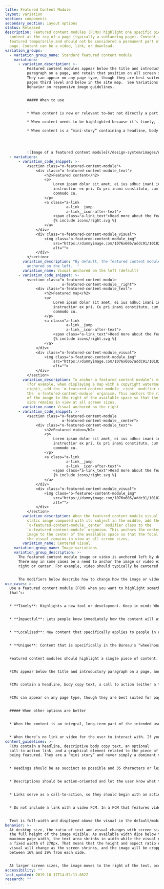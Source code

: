 ```yaml
---
title: Featured Content Module
layout: variation
section: components
secondary_section: Layout options
status: Released
description: Featured content modules (FCMs) highlight one specific piece of
  content at the top of a page (typically a sublanding page). Content is
  featured temporarily and should not be considered a permanent part of the
  page. Content can be a video, link, or download.
variation_groups:
  - variation_group_name: Standard featured content module
    variations:
      - variation_description: >-
          Featured content modules appear below the title and introductory
          paragraph on a page, and retain that position on all screen sizes.
          They can appear on any page type, though they are best suited for
          pages third level and below in the site map.  See Variations and
          Behavior on responsive image guidelines.


          ##### When to use


          * When content is new or relevant to—but not directly a part of—the main content on the page

          * When content needs to be highlighted because it’s timely, impactful, or unique to the Bureau

          * When content is a “mini-story” containing a headline, body copy, call to action, and image




          ![Image of a featured content module](/design-system/images/uploads/fcm-desktop02.png)
  - variations:
      - variation_code_snippet: >-
          <section class="o-featured-content-module">
              <div class="o-featured-content-module_text">
                  <h2>Featured content</h2>
                  <p>
                      Lorem ipsum dolor sit amet, ei ius adhuc inani iudico, labitur
                      instructior ex pri. Cu pri inani constituto, cum aeque noster
                      commodo cu.
                  </p>
                  <a class="a-link
                            a-link__jump
                            a-link__icon-after-text">
                      <span class="a-link_text">Read more about the feature</span>
                      {% include icons/right.svg %}
                  </a>
              </div>
              <div class="o-featured-content-module_visual">
                  <img class="o-featured-content-module_img"
                      src="https://dummyimage.com/1076x606/addc91/101820"
                      alt="">
              </div>
          </section>
        variation_description: "By default, the featured content module visual is
          anchored on the left.  "
        variation_name: Visual anchored on the left (default)
      - variation_code_snippet: >-
          <section class="o-featured-content-module
                          o-featured-content-module__right">
              <div class="o-featured-content-module_text">
                  <h2>Featured map</h2>
                  <p>
                      Lorem ipsum dolor sit amet, ei ius adhuc inani iudico, labitur
                      instructior ex pri. Cu pri inani constituto, cum aeque noster
                      commodo cu.
                  </p>
                  <a class="a-link
                            a-link__jump
                            a-link__icon-after-text">
                      <span class="a-link_text">Read more about the feature</span>
                      {% include icons/right.svg %}
                  </a>
              </div>
              <div class="o-featured-content-module_visual">
                  <img class="o-featured-content-module_img"
                      src="https://dummyimage.com/1076x606/addc91/101820"
                      alt="">
              </div>
          </section>
        variation_description: To anchor a featured content module’s visual on the right
          (for example, when displaying a map with a copyright watermark on the
          right), add the `o-featured-content-module__right` modifier class to
          the `o-featured-content-module` organism. This anchors the right side
          of the image to the right of the available space so that the right
          side remains in view at all screen sizes.
        variation_name: Visual anchored on the right
      - variation_code_snippet: >-
          <section class="o-featured-content-module
                          o-featured-content-module__center">
              <div class="o-featured-content-module_text">
                  <h2>Featured video</h2>
                  <p>
                      Lorem ipsum dolor sit amet, ei ius adhuc inani iudico, labitur
                      instructior ex pri. Cu pri inani constituto, cum aeque noster
                      commodo cu.
                  </p>
                  <a class="a-link
                            a-link__jump
                            a-link__icon-after-text">
                      <span class="a-link_text">Read more about the feature</span>
                      {% include icons/right.svg %}
                  </a>
              </div>
              <div class="o-featured-content-module_visual">
                  <img class="o-featured-content-module_img"
                      src="https://dummyimage.com/1076x606/addc91/101820"
                      alt="">
              </div>
          </section>
        variation_description: When the featured content module visual is a video, or a
          static image composed with its subject in the middle, add the
          `o-featured-content-module__center` modifier class to the
          `o-featured-content-module` organism. This anchors the center of the
          image to the center of the available space so that the focal point of
          the visual remains in view at all screen sizes.
        variation_name: Centered visual
    variation_group_name: Image variations
    variation_group_description: >-
      The featured content module image or video is anchored left by default.
      There may in some cases be a need to anchor the image or video either
      right or center. For example, video should typically be centered. 


      The modifiers below describe how to change how the image or video is anchored, which affects what portion of the image is visible at different desktop breakpoints.
use_cases: >-
  Use a featured content module (FCM) when you want to highlight something
  that’s:


  * **Timely**: Highlights a new tool or development. Keep in mind: When you remove dated content from a FCM, make sure you're not getting rid of the only way users can navigate to it. Make sure to plan a permanent home for the content.


  * **Impactful**: Lets people know immediately how the content will affect them, how they can use it, and how it might enhance their understanding of—or experience with—the primary page content.


  * **Localized**: New content that specifically applies to people in a specific geographic area; it may be important for that audience to see their specific content first, and when it’s removed from the page it won’t disrupt the usual user flow.


  * **Unique**: Content that is specifically in the Bureau’s “wheelhouse” because of our position as an approachable, trusted, unbiased authority.


  Featured content modules should highlight a single piece of content. That content can be almost anything, from a webpage to a blog post to a PDF to a video.


  FCMs appear below the title and introductory paragraph on a page, and retain that position on all screen sizes.


  FCMs contain a headline, body copy text, a call to action (either a text link or a play button), and a graphical element related to the piece of content being featured. They are a “mini story” and never simply a dominant visual.


  FCMs can appear on any page type, though they are best suited for pages third level and below in the site map. They are designed to accommodate pages with either a left-hand navigation or right-hand sidebar.


  ##### When other options are better


  * When the content is an integral, long-term part of the intended user journey, then it should have a more permanent home on the page.


  * When there’s no link or video for the user to interact with. If you just want to visually differentiate your content from its surroundings, consider using a well or inline text instead.
content_guidelines: >-
  FCMs contain a headline, descriptive body copy text, an optional
  call-to-action link, and a graphical element related to the piece of content
  being featured. They are a “mini story” and never simply a dominant visual.


  * Headings should be as succinct as possible and 35 characters or less (including spaces).


  * Descriptions should be action-oriented and let the user know what they will get out of the featured content and how it's related to the main page content, not just what it is. Descriptions should be 160 characters or less (including spaces).


  * Links serve as a call-to-action, so they should begin with an action verb like “explore,” “read,” “learn,” or “discover.” When using an action verb, be specific and tie the action back to the content and what the user will get from it. As a best practice, only include up to one link in a FCM. Link text should be 35 characters or less (including spaces).


  * Do not include a link with a video FCM. In a FCM that features video, the desired action is for the user to play the video, so the play button serves as a visual call-to-action. This makes it especially important for the description in the FCM to be action-oriented. Encourage users to take the action of watching the video, and relate directly back to the video content and what they’ll get out of it.


  Text is full-width and displayed above the visual in the default/mobile view. When creating a static image for the visual, it should be 1076px × 606px (a 16:9 aspect ratio), which is 2x the rendered width at the maximum size at which the visual will be seen (on a 600px wide display).
behavior: >-
  At desktop size, the ratio of text and visual changes with screen size to keep
  the full height of the image visible. As available width dips below the
  maximum page width, the text area shrinks in width while the visual maintains
  a fixed width of 270px. That means that the height and aspect ratio of the
  visual will change as the screen shrinks, and the image will be cropped
  between 16% and 29% from each side.


  At larger screen sizes, the image moves to the right of the text, occupying a fixed width of 270px (equal to 3 of 12 columns at max page width). By default, the left edge of the image is anchored to the left side of the visual’s 270px-wide area, and the right side is cropped off. The aspect ratio of the visual area increases as screen size increases, resulting in slightly different image cropping at different screen sizes, but the left edge of the image remains anchored in view. The full height of the image is always in view; the top and bottom are never cropped. See below for modifiers that change the image’s horizontal anchoring.
accessibility: ""
last_updated: 2019-10-17T14:52:11.082Z
research: ""
---
```

